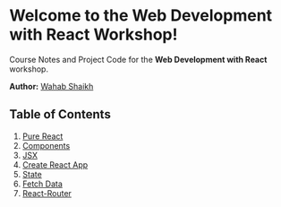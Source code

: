 # Welcome to the Web Development with React Workshop!

Course Notes and Project Code for the **Web Development with React** workshop.

**Author:** [Wahab Shaikh](https://wahabshaikh.github.io/)

## Table of Contents

1. [Pure React](01-Pure-React.md)
2. [Components](02-Components.md)
3. [JSX](03-JSX.md)
4. [Create React App](04-Create-React-App.md)
5. [State](05-State.md)
6. [Fetch Data](06-Fetch-Data.md)
7. [React-Router](07-React-Router.md)